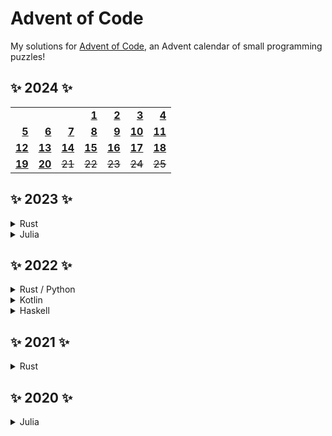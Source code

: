 # Advent of Code

My solutions for [Advent of Code](https://adventofcode.com/about), an Advent calendar of small programming puzzles!

## ✨ 2024 ✨

[24-1]: julia/2024/day01.jl
[24-2]: julia/2024/day02.jl
[24-3]: julia/2024/day03.jl
[24-4]: julia/2024/day04.jl
[24-5]: julia/2024/day05.jl
[24-6]: julia/2024/day06.jl
[24-7]: julia/2024/day07.jl
[24-8]: julia/2024/day08.jl
[24-9]: julia/2024/day09.jl
[24-10]: julia/2024/day10.jl
[24-11]: julia/2024/day11.jl
[24-12]: julia/2024/day12.jl
[24-13]: julia/2024/day13.jl
[24-14]: julia/2024/day14.jl
[24-15]: julia/2024/day15.jl
[24-16]: julia/2024/day16.jl
[24-17]: julia/2024/day17.jl
[24-18]: julia/2024/day18.jl
[24-19]: julia/2024/day19.jl
[24-20]: julia/2024/day20.jl

|                 |                 |                 |                 |                 |                 |                 |
| --------------: | --------------: | --------------: | --------------: | --------------: | --------------: | --------------: |
|                 |                 |                 |   **[1][24-1]** |   **[2][24-2]** |   **[3][24-3]** |   **[4][24-4]** |
|   **[5][24-5]** |   **[6][24-6]** |   **[7][24-7]** |   **[8][24-8]** |   **[9][24-9]** | **[10][24-10]** | **[11][24-11]** |
| **[12][24-12]** | **[13][24-13]** | **[14][24-14]** | **[15][24-15]** | **[16][24-16]** | **[17][24-17]** | **[18][24-18]** |
| **[19][24-19]** | **[20][24-20]** |          ~~21~~ |          ~~22~~ |          ~~23~~ |          ~~24~~ |          ~~25~~ |

## ✨ 2023 ✨

<details>
  <summary>Rust</summary>

[23-1]: rust/2023/src/solutions/day01.rs
[23-2]: rust/2023/src/solutions/day02.rs
[23-3]: rust/2023/src/solutions/day03.rs
[23-4]: rust/2023/src/solutions/day04.rs
[23-5]: rust/2023/src/solutions/day05.rs
[23-6]: rust/2023/src/solutions/day06.rs
[23-7]: rust/2023/src/solutions/day07.rs
[23-8]: rust/2023/src/solutions/day08.rs
[23-9]: rust/2023/src/solutions/day09.rs
[23-10]: rust/2023/src/solutions/day10.rs
[23-11]: rust/2023/src/solutions/day11.rs
[23-14]: rust/2023/src/solutions/day14.rs
[23-15]: rust/2023/src/solutions/day15.rs

|               |               |                 |                 |               |                   |                 |
| ------------: | ------------: | --------------: | --------------: | ------------: | ----------------: | --------------: |
|               |               |                 |   **[1][23-1]** | **[2][23-2]** |     **[3][23-3]** |   **[4][23-4]** |
| **[5][23-5]** | **[6][23-6]** |   **[7][23-7]** |   **[8][23-8]** | **[9][23-9]** | **[10][23-10]** ¹ | **[11][23-11]** |
|        ~~12~~ |        ~~13~~ | **[14][23-14]** | **[15][23-15]** |        ~~16~~ |            ~~17~~ |          ~~18~~ |
|        ~~19~~ |        ~~20~~ |          ~~21~~ |          ~~22~~ |        ~~23~~ |            ~~24~~ |          ~~25~~ |

¹ Solved only P1

</details>

<details>
  <summary>Julia</summary>

[23-1-Julia]: julia/2023/day01.jl
[23-2-Julia]: julia/2023/day02.jl
[23-16-Julia]: julia/2023/day16.jl

|        |        |        |                     |                       |        |        |
| -----: | -----: | -----: | ------------------: | --------------------: | -----: | -----: |
|        |        |        | **[1][23-1-Julia]** |   **[2][23-2-Julia]** |  ~~3~~ |  ~~4~~ |
|  ~~5~~ |  ~~6~~ |  ~~7~~ |               ~~8~~ |                 ~~9~~ | ~~10~~ | ~~11~~ |
| ~~12~~ | ~~13~~ | ~~14~~ |              ~~15~~ | **[16][23-16-Julia]** | ~~17~~ | ~~18~~ |
| ~~19~~ | ~~20~~ | ~~21~~ |              ~~22~~ |                ~~23~~ | ~~24~~ | ~~25~~ |

</details>

## ✨ 2022 ✨

<details>
  <summary>Rust / Python</summary>

[22-1]: rust/2022/src/solutions/day01.rs
[22-2]: rust/2022/src/solutions/day02.rs
[22-3]: rust/2022/src/solutions/day03.rs
[22-4]: rust/2022/src/solutions/day04.rs
[22-5]: rust/2022/src/solutions/day05.rs
[22-6]: rust/2022/src/solutions/day06.rs
[22-7]: rust/2022/src/solutions/day07/solve.py
[22-8]: rust/2022/src/solutions/day08.rs
[22-9]: rust/2022/src/solutions/day09.rs
[22-10]: rust/2022/src/solutions/day10.rs
[22-11]: rust/2022/src/solutions/day11.rs
[22-12]: rust/2022/src/solutions/day12.rs
[22-13]: rust/2022/src/solutions/day13/solve.py
[22-14]: rust/2022/src/solutions/day14.rs
[22-15]: rust/2022/src/solutions/day15.rs
[22-18]: rust/2022/src/solutions/day18.rs
[22-20]: rust/2022/src/solutions/day20.rs

|                 |                 |                 |                   |               |                 |                   |
| --------------: | --------------: | --------------: | ----------------: | ------------: | --------------: | ----------------: |
|                 |                 |                 |     **[1][22-1]** | **[2][22-2]** |   **[3][22-3]** |     **[4][22-4]** |
|   **[5][22-5]** |   **[6][22-6]** |   **[7][22-7]** |     **[8][22-8]** | **[9][22-9]** | **[10][22-10]** | **[11][22-11]** ² |
| **[12][22-12]** | **[13][22-13]** | **[14][22-14]** | **[15][22-15]** ¹ |        ~~16~~ |          ~~17~~ | **[18][22-18]** ¹ |
|          ~~19~~ | **[20][22-20]** |          ~~21~~ |            ~~22~~ |        ~~23~~ |          ~~24~~ |            ~~25~~ |

¹ Solved only P1

² Assistance for P2

</details>

<details>
  <summary>Kotlin</summary>

[22-1-Kotlin]: kotlin/2022/src/main/kotlin/Day1.kt
[22-2-Kotlin]: kotlin/2022/src/main/kotlin/Day2.kt
[22-3-Kotlin]: kotlin/2022/src/main/kotlin/Day3.kt
[22-4-Kotlin]: kotlin/2022/src/main/kotlin/Day4.kt
[22-5-Kotlin]: kotlin/2022/src/main/kotlin/Day5.kt

|                      |        |        |                      |                      |                      |                      |
| -------------------: | -----: | -----: | -------------------: | -------------------: | -------------------: | -------------------: |
|                      |        |        | **[1][22-1-Kotlin]** | **[2][22-2-Kotlin]** | **[3][22-3-Kotlin]** | **[4][22-4-Kotlin]** |
| **[5][22-5-Kotlin]** |  ~~6~~ |  ~~7~~ |                ~~8~~ |                ~~9~~ |               ~~10~~ |               ~~11~~ |
|               ~~12~~ | ~~13~~ | ~~14~~ |               ~~15~~ |               ~~16~~ |               ~~17~~ |               ~~18~~ |
|               ~~19~~ | ~~20~~ | ~~21~~ |               ~~22~~ |               ~~23~~ |               ~~24~~ |               ~~25~~ |

</details>

<details>
  <summary>Haskell</summary>
  
[22-1-Haskell]: haskell/2022/src/day01.hs
[22-2-Haskell]: haskell/2022/src/day02.hs
[22-3-Haskell]: haskell/2022/src/day03.hs
[22-4-Haskell]: haskell/2022/src/day04.hs
[22-5-Haskell]: haskell/2022/src/day05.hs

|                       |        |        |                       |                       |                       |                       |
| --------------------: | -----: | -----: | --------------------: | --------------------: | --------------------: | --------------------: |
|                       |        |        | **[1][22-1-Haskell]** | **[2][22-2-Haskell]** | **[3][22-3-Haskell]** | **[4][22-4-Haskell]** |
| **[5][22-5-Haskell]** |  ~~6~~ |  ~~7~~ |                 ~~8~~ |                 ~~9~~ |                ~~10~~ |                ~~11~~ |
|                ~~12~~ | ~~13~~ | ~~14~~ |                ~~15~~ |                ~~16~~ |                ~~17~~ |                ~~18~~ |
|                ~~19~~ | ~~20~~ | ~~21~~ |                ~~22~~ |                ~~23~~ |                ~~24~~ |                ~~25~~ |

</details>

## ✨ 2021 ✨

<details>
  <summary>Rust</summary>

[21-15]: rust/2021/src/solutions/day15.rs

|        |        |        |                 |        |        |        |
| -----: | -----: | -----: | --------------: | -----: | -----: | -----: |
|        |        |        |           ~~1~~ |  ~~2~~ |  ~~3~~ |  ~~4~~ |
|  ~~5~~ |  ~~6~~ |  ~~7~~ |           ~~8~~ |  ~~9~~ | ~~10~~ | ~~11~~ |
| ~~12~~ | ~~13~~ | ~~14~~ | **[15][21-15]** | ~~16~~ | ~~17~~ | ~~18~~ |
| ~~19~~ | ~~20~~ | ~~21~~ |          ~~22~~ | ~~23~~ | ~~24~~ | ~~25~~ |

</details>

## ✨ 2020 ✨

<details>
  <summary>Julia</summary>

[20-10]: julia/2020/day10.jl

|        |        |        |        |        |                 |        |
| -----: | -----: | -----: | -----: | -----: | --------------: | -----: |
|        |        |        |  ~~1~~ |  ~~2~~ |           ~~3~~ |  ~~4~~ |
|  ~~5~~ |  ~~6~~ |  ~~7~~ |  ~~8~~ |  ~~9~~ | **[10][20-10]** | ~~11~~ |
| ~~12~~ | ~~13~~ | ~~14~~ | ~~15~~ | ~~16~~ |          ~~17~~ | ~~18~~ |
| ~~19~~ | ~~20~~ | ~~21~~ | ~~22~~ | ~~23~~ |          ~~24~~ | ~~25~~ |

</details>
